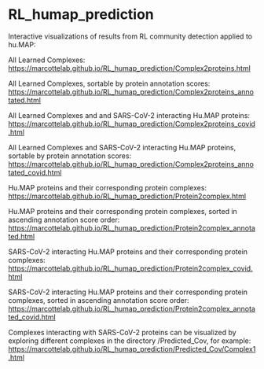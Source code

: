 # RL_humap_prediction

Interactive visualizations of results from RL community detection applied to hu.MAP:

All Learned Complexes:
https://marcottelab.github.io/RL_humap_prediction/Complex2proteins.html

All Learned Complexes, sortable by protein annotation scores:
https://marcottelab.github.io/RL_humap_prediction/Complex2proteins_annotated.html

All Learned Complexes and and SARS-CoV-2 interacting Hu.MAP proteins:
https://marcottelab.github.io/RL_humap_prediction/Complex2proteins_covid.html

All Learned Complexes and SARS-CoV-2 interacting Hu.MAP proteins, sortable by protein annotation scores:
https://marcottelab.github.io/RL_humap_prediction/Complex2proteins_annotated_covid.html

Hu.MAP proteins and their corresponding protein complexes:
https://marcottelab.github.io/RL_humap_prediction/Protein2complex.html

Hu.MAP proteins and their corresponding protein complexes, sorted in ascending  annotation score order:
https://marcottelab.github.io/RL_humap_prediction/Protein2complex_annotated.html

SARS-CoV-2 interacting Hu.MAP proteins and their corresponding protein complexes:
https://marcottelab.github.io/RL_humap_prediction/Protein2complex_covid.html

SARS-CoV-2 interacting Hu.MAP proteins and their corresponding protein complexes, sorted in ascending  annotation score order:
https://marcottelab.github.io/RL_humap_prediction/Protein2complex_annotated_covid.html

Complexes interacting with SARS-CoV-2 proteins can be visualized by exploring different complexes in the directory /Predicted_Cov, for example:
https://marcottelab.github.io/RL_humap_prediction/Predicted_Cov/Complex1.html
